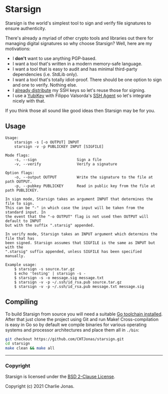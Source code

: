 # Starsign

Starsign is the world's simplest tool to sign and verify file signatures to ensure authenticity.

There's already a myriad of other crypto tools and libraries out there for managing digital signatures so why choose Starsign? Well, here are my motivations:

* I **don't** want to use anything PGP-based.
* I want a tool that's written in a modern memory-safe language.
* I want a tool that is easy to audit and has minimal third-party dependencies (i.e. StdLib only).
* I want a tool that's totally idiot-proof. There should be one option to sign and one to verify. Nothing else.
* I [already distribute](https://github.com/CHTJonas.keys) my SSH keys so let's reuse those for signing.
* I use a [YubiKey](https://www.yubico.com/) with Filippo Valsorda's [SSH Agent](https://filippo.io/yubikey-agent) so let's integrate nicely with that.

If you think those all sound like good ideas then Starsign may be for you.

## Usage

```
Usage:
    starsign -s [-o OUTPUT] INPUT
    starsign -v -p PUBLICKEY INPUT [SIGFILE]

Mode flags:
    -s, --sign                  Sign a file
    -v, --verify                Verify a signature

Option flags:
    -o, --output OUTPUT         Write the signature to the file at path OUTPUT.
    -p, --pubkey PUBLICKEY      Read in public key from the file at path PUBLICKEY.

In sign mode, Starsign takes an argument INPUT that determines the file to sign.
This can be "-" in which case the input will be taken from the standard input. In
the event that the "-o OUTPUT" flag is not used then OUTPUT will default to INPUT
but with the suffix ".starsig" appended.

In verify mode, Starsign takes an INPUT argument which determins the file that has
been signed. Starsign assumes that SIGFILE is the same as INPUT but with the
".starsig" suffix appended, unless SIGFILE has been specified manually.

Example usage:
    $ starsign -s source.tar.gz
    $ echo 'testing' | starsign -s -
    $ starsign -s -o message.sig message.txt
    $ starsign -v -p ~/.ssh/id_rsa.pub source.tar.gz
    $ starsign -v -p ~/.ssh/id_rsa.pub message.txt message.sig
```

## Compiling

To build Starsign from source you will need a suitable [Go toolchain installed](https://golang.org/doc/install). After that just clone the project using Git and run Make! Cross-compilation is easy in Go so by default we compile binaries for various operating systems and processor architectures and place them all in `./bin`:

```bash
git checkout https://github.com/CHTJonas/starsign.git
cd starsign
make clean && make all
```

---

### Copyright

Starsign is licensed under the [BSD 2-Clause License](https://opensource.org/licenses/BSD-2-Clause).

Copyright (c) 2021 Charlie Jonas.
